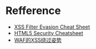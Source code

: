 # Refference
+ [XSS Filter Evasion Cheat Sheet](https://www.owasp.org/index.php/XSS_Filter_Evasion_Cheat_Sheet)
+ [HTML5 Security Cheatsheet](https://html5sec.org/)
+ [WAF的XSS绕过姿势](http://www.freebuf.com/articles/web/81959.html)
